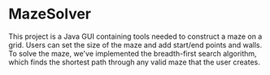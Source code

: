 # MazeSolver

This project is a Java GUI containing tools needed to construct a maze on a grid. Users can set the size of the maze and add start/end points and walls.
To solve the maze, we've implemented the breadth-first search algorithm, which finds the shortest path through any valid maze that the user creates. 


